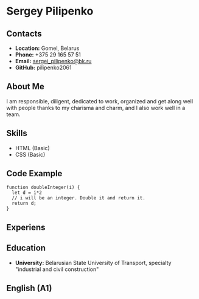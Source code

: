 # Sergey Pilipenko
## Contacts
- **Location:** Gomel, Belarus
- **Phone:** +375 29 165 57 51
- **Email:** sergei_pilipenko@bk.ru
- **GitHub:** pilipenko2061

## About Me
I am responsible, diligent, dedicated to work, organized and get along well with people thanks to my charisma and charm, and I also work well in a team.

## Skills
- HTML (Basic)
- CSS (Basic)  
## Code Example
```
function doubleInteger(i) {
  let d = i*2
  // i will be an integer. Double it and return it.
  return d;
}
```
## Experiens

## Education
- **University:** Belarusian State University of Transport, 
specialty "industrial and civil construction"

## English (A1)
